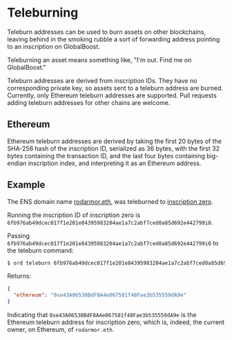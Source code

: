 Teleburning
===========

Teleburn addresses can be used to burn assets on other blockchains, leaving
behind in the smoking rubble a sort of forwarding address pointing to an
inscription on GlobalBoost.

Teleburning an asset means something like, "I'm out. Find me on GlobalBoost."

Teleburn addresses are derived from inscription IDs. They have no corresponding
private key, so assets sent to a teleburn address are burned. Currently, only
Ethereum teleburn addresses are supported. Pull requests adding teleburn
addresses for other chains are welcome.

Ethereum
--------

Ethereum teleburn addresses are derived by taking the first 20 bytes of the
SHA-256 hash of the inscription ID, serialized as 36 bytes, with the first 32
bytes containing the transaction ID, and the last four bytes containing
big-endian inscription index, and interpreting it as an Ethereum address.

Example
-------

The ENS domain name [rodarmor.eth](https://app.ens.domains/rodarmor.eth), was
teleburned to [inscription
zero](https://ordinals.com/inscription/6fb976ab49dcec017f1e201e84395983204ae1a7c2abf7ced0a85d692e442799i0).

Running the inscription ID of inscription zero is
`6fb976ab49dcec017f1e201e84395983204ae1a7c2abf7ced0a85d692e442799i0`.

Passing `6fb976ab49dcec017f1e201e84395983204ae1a7c2abf7ced0a85d692e442799i0` to
the teleburn command:

```bash
$ ord teleburn 6fb976ab49dcec017f1e201e84395983204ae1a7c2abf7ced0a85d692e442799i0
```

Returns:

```json
{
  "ethereum": "0xe43A06530BdF8A4e067581f48Fae3b535559dA9e"
}
```

Indicating that `0xe43A06530BdF8A4e067581f48Fae3b535559dA9e` is the Ethereum
teleburn address for inscription zero, which is, indeed, the current owner, on
Ethereum, of `rodarmor.eth`.
